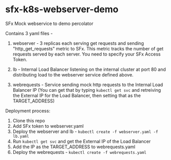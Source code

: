 # sfx-k8s-webserver-demo
SFx Mock webservice to demo percolator 

Contains 3 yaml files - 

1) webserver - 3 replicas each serving get requests and sending "http_get_requests" metric to SFx. This metric tracks the number of get requests served by each server. You need to specify your SFx Access Token.

2) lb - Internal Load Balancer listening on the internal cluster at port 80 and distributing load to the webserver service defined above.

3) webrequests - Service sending mock http requests to the Internal Load Balancer IP (You can get that by typing `kubectl get svc` and retreiving the External IP for the Load Balancer, then setting that as the TARGET_ADDRESS)


Deployment process:
1) Clone this repo
2) Add SFx token to webserver.yaml
3) Deploy the webserver and lb - ```kubectl create -f webserver.yaml -f lb.yaml``` 
4) Run ```kubectl get svc``` and get the External IP of the Load Balancer
5) Add the IP as the TARGET_ADDRESS to webrequests.yaml
6) Deploy the webrequests - ```kubectl create -f webrequests.yaml```
